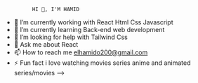              HI 👋, I'M HAMID
- 🔭 I’m currently working with React Html Css Javascript
- 🌱 I’m currently learning Back-end web development
- 🤔 I’m looking for help with Tailwind Css
- 💬 Ask me about React
- 📫 How to reach me elhamido200@gmail.com
- ⚡ Fun fact i love watching movies series anime and animated series/movies
-->
